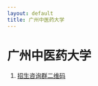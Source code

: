 ```yaml
---
layout: default
title: 广州中医药大学
---
```


# 广州中医药大学

1. <a href="../images/gaokao/广中医/qrcode.jpg" target="_blank">招生咨询群二维码</a>